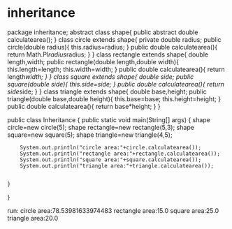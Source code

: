 # inheritance
package inheritance;
abstract class shape{
        public abstract double calculatearea();
    }
    class circle extends shape{
        private double radius;
        public circle(double radius){
            this.radius=radius;
        }
        public double calculatearea(){
            return Math.PI*radius*radius;
        }
    }
    class rectangle extends shape{
        double length,width;
        public rectangle(double length,double width){
            this.length=length;
            this.width=width;
        }
        public double calculatearea(){
            return length*width;
        }
    }
    class square extends shape{
        double side;
        public square(double side){
            this.side=side;
        }
        public double calculatearea(){
            return side*side;
        }
    } 
    class triangle extends shape{
        double base,height;
        public triangle(double base,double height){
            this.base=base;
            this.height=height;
        }
        public double calculatearea(){
            return base*height;
        }
    }



public class Inheritance {
    public static void main(String[] args) {
        shape circle=new circle(5);
        shape rectangle=new rectangle(5,3);
        shape square=new square(5);
        shape triangle=new triangle(4,5);
        
        System.out.println("circle area:"+circle.calculatearea());
        System.out.println("rectangle area:"+rectangle.calculatearea());
        System.out.println("square area:"+square.calculatearea());
        System.out.println("triangle area:"+triangle.calculatearea());
        
        
    }
}

        
run:
circle area:78.53981633974483
rectangle area:15.0
square area:25.0
triangle area:20.0

